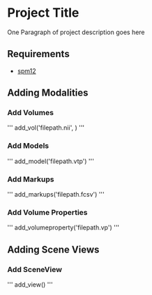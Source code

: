 # Project Title

One Paragraph of project description goes here

## Requirements

* [spm12](http://www.fil.ion.ucl.ac.uk/spm/software/spm12/)

## Adding Modalities
 
### Add Volumes
'''
add_vol('filepath.nii', )
'''
### Add Models
'''
add_model('filepath.vtp')
'''
### Add Markups
'''
add_markups('filepath.fcsv')
'''
### Add Volume Properties
'''
add_volumeproperty('filepath.vp')
'''
## Adding Scene Views
### Add SceneView
'''
add_view()
'''
